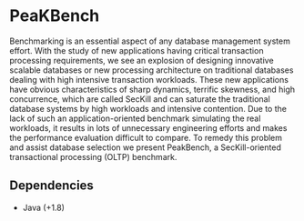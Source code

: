 # PeaKBench

Benchmarking is an essential aspect of any database management system effort. With the study of new 
applications having critical transaction processing requirements, we see an explosion of designing 
innovative scalable databases or new processing architecture on traditional databases dealing with 
high intensive transaction workloads. These new applications have obvious characteristics of sharp 
dynamics, terrific skewness, and high concurrence, which are called SecKill and can saturate the 
traditional database systems by high workloads and intensive contention. Due to the lack of such 
an application-oriented benchmark simulating the real workloads, it results in lots of unnecessary 
engineering efforts and makes the performance evaluation difficult to compare. To remedy this problem 
and assist database selection we present PeakBench, a SecKill-oriented transactional processing (OLTP) benchmark.

## Dependencies

+ Java (+1.8)
